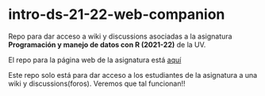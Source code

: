 # intro-ds-21-22-web-companion
Repo para dar acceso a wiki y discussions asociadas a la asignatura **Programación y manejo de datos con R (2021-22)** de la UV.

El repo para la página web de la asignatura está [aquí](https://perezp44.github.io/intro-ds-21-22-web/)

Este repo solo está para dar acceso a los estudiantes de la asignatura a una wiki y discussions(foros). Veremos que tal funcionan!!
